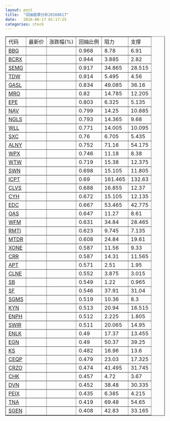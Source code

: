 ```yaml
---
layout: post
title:  "回抽股票分析20160617"
date:   2016-06-17 01:17:25
categories: stock
---
```

<script type="text/javascript">
var stockList = []
stockList.push('gb_bbg');
stockList.push('gb_bcrx');
stockList.push('gb_semg');
stockList.push('gb_tdw');
stockList.push('gb_gasl');
stockList.push('gb_mro');
stockList.push('gb_epe');
stockList.push('gb_nav');
stockList.push('gb_ngls');
stockList.push('gb_wll');
stockList.push('gb_sxc');
stockList.push('gb_alny');
stockList.push('gb_wpx');
stockList.push('gb_wtw');
stockList.push('gb_swn');
stockList.push('gb_icpt');
stockList.push('gb_clvs');
stockList.push('gb_cyh');
stockList.push('gb_edc');
stockList.push('gb_oas');
stockList.push('gb_wfm');
stockList.push('gb_rmti');
stockList.push('gb_mtdr');
stockList.push('gb_xone');
stockList.push('gb_crr');
stockList.push('gb_apt');
stockList.push('gb_clne');
stockList.push('gb_sb');
stockList.push('gb_sf');
stockList.push('gb_sgms');
stockList.push('gb_kyn');
stockList.push('gb_enph');
stockList.push('gb_swir');
stockList.push('gb_enlk');
stockList.push('gb_egn');
stockList.push('gb_ks');
stockList.push('gb_ceqp');
stockList.push('gb_crzo');
stockList.push('gb_chk');
stockList.push('gb_dvn');
stockList.push('gb_peix');
stockList.push('gb_tna');
stockList.push('gb_sgen');
</script>
<table border="1">
 <tr>
 <td>代码</td>
 <td>最新价</td>
 <td>涨跌幅(%)</td>
 <td>回抽比例</td>
 <td>阻力</td>
 <td>支撑</td>
</tr>
  <tr id="bbg">
  <td><a href="http://stock.finance.sina.com.cn/usstock/quotes/BBG.html" target="_blank">BBG</a></td><td></td><td></td><td>0.968</td><td>8.78</td><td>6.91</td></tr>
  <tr id="bcrx">
  <td><a href="http://stock.finance.sina.com.cn/usstock/quotes/BCRX.html" target="_blank">BCRX</a></td><td></td><td></td><td>0.944</td><td>3.885</td><td>2.82</td></tr>
  <tr id="semg">
  <td><a href="http://stock.finance.sina.com.cn/usstock/quotes/SEMG.html" target="_blank">SEMG</a></td><td></td><td></td><td>0.917</td><td>34.865</td><td>28.515</td></tr>
  <tr id="tdw">
  <td><a href="http://stock.finance.sina.com.cn/usstock/quotes/TDW.html" target="_blank">TDW</a></td><td></td><td></td><td>0.914</td><td>5.495</td><td>4.56</td></tr>
  <tr id="gasl">
  <td><a href="http://stock.finance.sina.com.cn/usstock/quotes/GASL.html" target="_blank">GASL</a></td><td></td><td></td><td>0.834</td><td>49.085</td><td>36.16</td></tr>
  <tr id="mro">
  <td><a href="http://stock.finance.sina.com.cn/usstock/quotes/MRO.html" target="_blank">MRO</a></td><td></td><td></td><td>0.82</td><td>14.785</td><td>12.205</td></tr>
  <tr id="epe">
  <td><a href="http://stock.finance.sina.com.cn/usstock/quotes/EPE.html" target="_blank">EPE</a></td><td></td><td></td><td>0.803</td><td>6.325</td><td>5.135</td></tr>
  <tr id="nav">
  <td><a href="http://stock.finance.sina.com.cn/usstock/quotes/NAV.html" target="_blank">NAV</a></td><td></td><td></td><td>0.799</td><td>14.25</td><td>10.885</td></tr>
  <tr id="ngls">
  <td><a href="http://stock.finance.sina.com.cn/usstock/quotes/NGLS.html" target="_blank">NGLS</a></td><td></td><td></td><td>0.793</td><td>14.365</td><td>9.68</td></tr>
  <tr id="wll">
  <td><a href="http://stock.finance.sina.com.cn/usstock/quotes/WLL.html" target="_blank">WLL</a></td><td></td><td></td><td>0.771</td><td>14.005</td><td>10.095</td></tr>
  <tr id="sxc">
  <td><a href="http://stock.finance.sina.com.cn/usstock/quotes/SXC.html" target="_blank">SXC</a></td><td></td><td></td><td>0.76</td><td>6.705</td><td>5.435</td></tr>
  <tr id="alny">
  <td><a href="http://stock.finance.sina.com.cn/usstock/quotes/ALNY.html" target="_blank">ALNY</a></td><td></td><td></td><td>0.752</td><td>71.16</td><td>54.175</td></tr>
  <tr id="wpx">
  <td><a href="http://stock.finance.sina.com.cn/usstock/quotes/WPX.html" target="_blank">WPX</a></td><td></td><td></td><td>0.746</td><td>11.18</td><td>8.38</td></tr>
  <tr id="wtw">
  <td><a href="http://stock.finance.sina.com.cn/usstock/quotes/WTW.html" target="_blank">WTW</a></td><td></td><td></td><td>0.719</td><td>15.38</td><td>12.375</td></tr>
  <tr id="swn">
  <td><a href="http://stock.finance.sina.com.cn/usstock/quotes/SWN.html" target="_blank">SWN</a></td><td></td><td></td><td>0.698</td><td>15.105</td><td>11.805</td></tr>
  <tr id="icpt">
  <td><a href="http://stock.finance.sina.com.cn/usstock/quotes/ICPT.html" target="_blank">ICPT</a></td><td></td><td></td><td>0.69</td><td>161.465</td><td>132.63</td></tr>
  <tr id="clvs">
  <td><a href="http://stock.finance.sina.com.cn/usstock/quotes/CLVS.html" target="_blank">CLVS</a></td><td></td><td></td><td>0.688</td><td>16.855</td><td>12.37</td></tr>
  <tr id="cyh">
  <td><a href="http://stock.finance.sina.com.cn/usstock/quotes/CYH.html" target="_blank">CYH</a></td><td></td><td></td><td>0.672</td><td>15.105</td><td>12.135</td></tr>
  <tr id="edc">
  <td><a href="http://stock.finance.sina.com.cn/usstock/quotes/EDC.html" target="_blank">EDC</a></td><td></td><td></td><td>0.667</td><td>53.465</td><td>42.775</td></tr>
  <tr id="oas">
  <td><a href="http://stock.finance.sina.com.cn/usstock/quotes/OAS.html" target="_blank">OAS</a></td><td></td><td></td><td>0.647</td><td>11.27</td><td>8.61</td></tr>
  <tr id="wfm">
  <td><a href="http://stock.finance.sina.com.cn/usstock/quotes/WFM.html" target="_blank">WFM</a></td><td></td><td></td><td>0.631</td><td>34.84</td><td>28.465</td></tr>
  <tr id="rmti">
  <td><a href="http://stock.finance.sina.com.cn/usstock/quotes/RMTI.html" target="_blank">RMTI</a></td><td></td><td></td><td>0.623</td><td>9.745</td><td>7.135</td></tr>
  <tr id="mtdr">
  <td><a href="http://stock.finance.sina.com.cn/usstock/quotes/MTDR.html" target="_blank">MTDR</a></td><td></td><td></td><td>0.608</td><td>24.84</td><td>19.61</td></tr>
  <tr id="xone">
  <td><a href="http://stock.finance.sina.com.cn/usstock/quotes/XONE.html" target="_blank">XONE</a></td><td></td><td></td><td>0.587</td><td>11.56</td><td>9.33</td></tr>
  <tr id="crr">
  <td><a href="http://stock.finance.sina.com.cn/usstock/quotes/CRR.html" target="_blank">CRR</a></td><td></td><td></td><td>0.587</td><td>14.31</td><td>11.565</td></tr>
  <tr id="apt">
  <td><a href="http://stock.finance.sina.com.cn/usstock/quotes/APT.html" target="_blank">APT</a></td><td></td><td></td><td>0.571</td><td>2.51</td><td>1.95</td></tr>
  <tr id="clne">
  <td><a href="http://stock.finance.sina.com.cn/usstock/quotes/CLNE.html" target="_blank">CLNE</a></td><td></td><td></td><td>0.552</td><td>3.875</td><td>3.015</td></tr>
  <tr id="sb">
  <td><a href="http://stock.finance.sina.com.cn/usstock/quotes/SB.html" target="_blank">SB</a></td><td></td><td></td><td>0.549</td><td>1.22</td><td>0.965</td></tr>
  <tr id="sf">
  <td><a href="http://stock.finance.sina.com.cn/usstock/quotes/SF.html" target="_blank">SF</a></td><td></td><td></td><td>0.546</td><td>37.91</td><td>31.04</td></tr>
  <tr id="sgms">
  <td><a href="http://stock.finance.sina.com.cn/usstock/quotes/SGMS.html" target="_blank">SGMS</a></td><td></td><td></td><td>0.519</td><td>10.36</td><td>8.3</td></tr>
  <tr id="kyn">
  <td><a href="http://stock.finance.sina.com.cn/usstock/quotes/KYN.html" target="_blank">KYN</a></td><td></td><td></td><td>0.513</td><td>20.94</td><td>16.515</td></tr>
  <tr id="enph">
  <td><a href="http://stock.finance.sina.com.cn/usstock/quotes/ENPH.html" target="_blank">ENPH</a></td><td></td><td></td><td>0.512</td><td>2.225</td><td>1.805</td></tr>
  <tr id="swir">
  <td><a href="http://stock.finance.sina.com.cn/usstock/quotes/SWIR.html" target="_blank">SWIR</a></td><td></td><td></td><td>0.511</td><td>20.065</td><td>14.95</td></tr>
  <tr id="enlk">
  <td><a href="http://stock.finance.sina.com.cn/usstock/quotes/ENLK.html" target="_blank">ENLK</a></td><td></td><td></td><td>0.49</td><td>17.37</td><td>13.455</td></tr>
  <tr id="egn">
  <td><a href="http://stock.finance.sina.com.cn/usstock/quotes/EGN.html" target="_blank">EGN</a></td><td></td><td></td><td>0.49</td><td>50.37</td><td>39.25</td></tr>
  <tr id="ks">
  <td><a href="http://stock.finance.sina.com.cn/usstock/quotes/KS.html" target="_blank">KS</a></td><td></td><td></td><td>0.482</td><td>16.96</td><td>13.6</td></tr>
  <tr id="ceqp">
  <td><a href="http://stock.finance.sina.com.cn/usstock/quotes/CEQP.html" target="_blank">CEQP</a></td><td></td><td></td><td>0.479</td><td>23.03</td><td>17.325</td></tr>
  <tr id="crzo">
  <td><a href="http://stock.finance.sina.com.cn/usstock/quotes/CRZO.html" target="_blank">CRZO</a></td><td></td><td></td><td>0.474</td><td>41.495</td><td>31.745</td></tr>
  <tr id="chk">
  <td><a href="http://stock.finance.sina.com.cn/usstock/quotes/CHK.html" target="_blank">CHK</a></td><td></td><td></td><td>0.457</td><td>4.72</td><td>3.67</td></tr>
  <tr id="dvn">
  <td><a href="http://stock.finance.sina.com.cn/usstock/quotes/DVN.html" target="_blank">DVN</a></td><td></td><td></td><td>0.452</td><td>38.48</td><td>30.335</td></tr>
  <tr id="peix">
  <td><a href="http://stock.finance.sina.com.cn/usstock/quotes/PEIX.html" target="_blank">PEIX</a></td><td></td><td></td><td>0.435</td><td>6.385</td><td>4.215</td></tr>
  <tr id="tna">
  <td><a href="http://stock.finance.sina.com.cn/usstock/quotes/TNA.html" target="_blank">TNA</a></td><td></td><td></td><td>0.419</td><td>69.48</td><td>54.65</td></tr>
  <tr id="sgen">
  <td><a href="http://stock.finance.sina.com.cn/usstock/quotes/SGEN.html" target="_blank">SGEN</a></td><td></td><td></td><td>0.408</td><td>42.83</td><td>33.165</td></tr>
</table>
